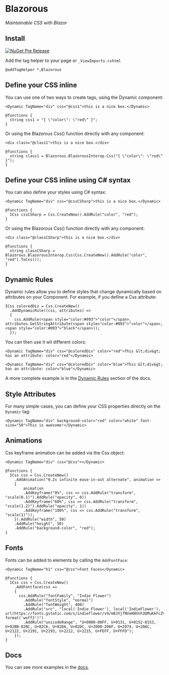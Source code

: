 # Blazorous

_Maintainable CSS with Blazor_

## Install


[![NuGet Pre Release](https://img.shields.io/nuget/vpre/Blazorous.svg)](https://www.nuget.org/packages/Blazorous/)


Add the tag helper to your page or `_ViewImports.cshtml`

```
@addTagHelper *,Blazorous
```

## Define your CSS inline

You can use one of two ways to create tags, using the Dynamic component:

```
<Dynamic TagName="div" css="@css1">this is a nice box.</Dynamic>

@functions {
  string css1 = "{ \"color\": \"red\" }";
}
```

Or using the Blazorous Css() function directly with any component:

```
<div class="@class1">this is a nice box.</div>

@functions {
  string class1 = Blazorous.BlazorousInterop.Css("{ \"color\": \"red\" }");
}
```

## Define your CSS inline using C# syntax

You can also define your styles using C# syntax:

```
<Dynamic TagName="div" css="@cssCSharp">this is a nice box.</Dynamic>

@functions {
  ICss cssCSharp = Css.CreateNew().AddRule("color", "red");
}
```

Or using the Blazorous Css() function directly with any component:

```
<div class="@classCSharp">this is a nice box.</div>

@functions {
  string classCSharp = Blazorous.BlazorousInterop.Css(Css.CreateNew().AddRule("color", "red").ToCss());
}
```

## Dynamic Rules

Dynamic rules allow you to define styles that change dynamically based on attributes on your Component. For example, if you define a Css attribute:

```
ICss coloredDiv = Css.CreateNew()
  .AddDynamicRule((css, attributes) =>
  {
    css.AddRule(<span style="color:#093">"color"</span>, attributes.GetStringAttribute(<span style="color:#093">"color"</span>, <span style="color:#093">"black"</span>));
  });
```

You can then use it wil different colors:

```
<Dynamic TagName="div" css="@coloredDiv" color="red">This &lt;div&gt; has an attribute: color="red"</Dynamic>

<Dynamic TagName="div" css="@coloredDiv" color="blue">This &lt;div&gt; has an attribute: color="blue"</Dynamic>
```

A more complete example is in the [Dynamic Rules](https://chanan.github.io/Blazorous/dynamic.html) section of the docs.

## Style Attributes

For many simple cases, you can define your CSS properties directly on the `Dynamic` tag:

```
<Dynamic TagName="div" background-color="red" color="white" font-size="50">This is awesome!</Dynamic>
```

## Animations

Css keyframe animation can be added via the Css object:

```
<Dynamic TagName="div" css="@css"></Dynamic>

@functions {
  ICss css = Css.CreateNew()
    .AddAnimation("0.2s infinite ease-in-out alternate", animation =>
    {
        animation
        .AddKeyframe("0%", css => css.AddRule("transform", "scale(0.1)").AddRule("opacity", 0))
        .AddKeyframe("60%", css => css.AddRule("transform", "scale(1.2)").AddRule("opacity", 1))
        .AddKeyframe("100%", css => css.AddRule("transform", "scale(1)"));
    }).AddRule("width", 50)
    .AddRule("height", 50)
    .AddRule("background-color", "red");
}

```

## Fonts

Fonts can be added to elements by calling the `AddFontFace`:

```
<Dynamic TagName="h1" css="@css">Font Faces</Dynamic>

@functions {
  ICss css = Css.CreateNew()
    .AddFontface(css =>
    {
      css.AddRule("fontFamily", "Indie Flower")
        .AddRule("fontStyle", "normal")
        .AddRule("fontWeight", 400)
        .AddRule("src", "local('Indie Flower'), local('IndieFlower'), url(https://fonts.gstatic.com/s/indieflower/v9/m8JVjfNVeKWVnh3QMuKkFcZVaUuH.woff2) format('woff2')")
        .AddRule("unicodeRange", "U+0000-00FF, U+0131, U+0152-0153, U+02BB-02BC, U+02C6, U+02DA, U+02DC, U+2000-206F, U+2074, U+20AC, U+2122, U+2191, U+2193, U+2212, U+2215, U+FEFF, U+FFFD");
    });
}
``` 

## Docs

You can see more examples in the [docs](https://chanan.github.io/Blazorous/).
